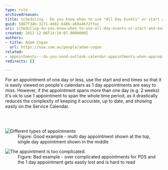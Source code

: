 ```yaml
---
type: rule
archivedreason: 
title: Scheduling - Do you know when to use "All Day Events" or start and end times with recurrence?
guid: 5887f34b-3271-4d82-b48b-a69a4b72ffac
uri: scheduling-do-you-know-when-to-use-all-day-events-or-start-and-end-times-with-recurrence
created: 2012-12-06T14:10:07.0000000Z
authors:
- title: Adam Cogan
  url: https://ssw.com.au/people/adam-cogan
related:
- appointments---do-you-send-outlook-calendar-appointments-when-appropriate
redirects: []

---
```



<p>
          For an appointment of one day or less, use the start and end times so that it is
          easily viewed on people's calendars as 1 day appointments are easy to miss. However,
          if the appointment spans more than one day (e.g. 2 weeks) it's ok to use 1 appointment
          to span the whole time period, as it drastically reduces the complexity of keeping
          it accurate, up to date, and showing easily on the Service Calendar.</p>
<br><excerpt class='endintro'></excerpt><br>
<dl class="goodImage">
          <dt>
            <img src="/Communication/RulesToBetterCRMForUsers/PublishingImages/OverComplicatedAppointment.jpg" alt="Different types of appointments" /></dt>
          <dd>
            Figure&#58; Good example - multi day appointment shown at the top, single day appointment
            shown in the middle
          </dd>
        </dl>
        <dl class="badImage">
          <dt>
            <img src="/Communication/RulesToBetterCRMForUsers/PublishingImages/TypesOfAppointments.jpg" alt="The appointment is too complicated." /></dt>
          <dd>
            Figure&#58; Bad example - over complicated appointments for PDS and the 1 day appointment
            gets easily lost and is hard to read
          </dd>
        </dl>


